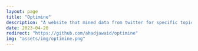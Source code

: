 ```yaml
---
layout: page
title: "Optimine"
description: "A website that mined data from twitter for specific topics and analyzed their sentiments."
date: 2023-04-20
redirect: "https://github.com/ahadjawaid/optimine"
img: "assets/img/optimine.png"
---
```

